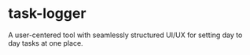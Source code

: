 # task-logger
A user-centered tool with seamlessly structured UI/UX for setting day to day tasks at one place. 
